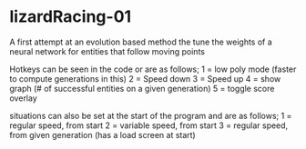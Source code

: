 # lizardRacing-01
A first attempt at an evolution based method the tune the weights of a neural network for entities that follow moving points

Hotkeys can be seen in the code or are as follows;
1 = low poly mode (faster to compute generations in this)
2   = Speed down 
3   = Speed up
4 = show graph (# of successful entities on a given generation)
5 = toggle score overlay

situations can also be set at the start of the program and are as follows;
1 = regular speed, from start
2 = variable speed, from start
3 = regular speed, from given generation (has a load screen at start)